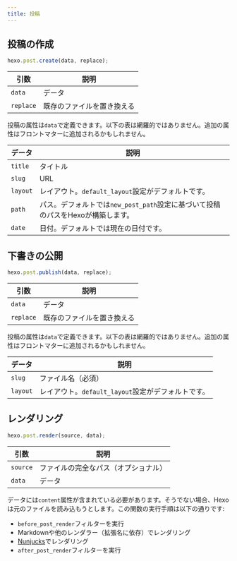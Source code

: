 ```yaml
---
title: 投稿
---
```

## 投稿の作成

``` js
hexo.post.create(data, replace);
```

引数 | 説明
--- | ---
`data` | データ
`replace` | 既存のファイルを置き換える

投稿の属性は`data`で定義できます。以下の表は網羅的ではありません。追加の属性はフロントマターに追加されるかもしれません。

データ | 説明
--- | ---
`title` | タイトル
`slug` | URL
`layout` | レイアウト。`default_layout`設定がデフォルトです。
`path` | パス。デフォルトでは`new_post_path`設定に基づいて投稿のパスをHexoが構築します。
`date` | 日付。デフォルトでは現在の日付です。

## 下書きの公開

``` js
hexo.post.publish(data, replace);
```

引数 | 説明
--- | ---
`data` | データ
`replace` | 既存のファイルを置き換える

投稿の属性は`data`で定義できます。以下の表は網羅的ではありません。追加の属性はフロントマターに追加されるかもしれません。

データ | 説明
--- | ---
`slug` | ファイル名（必須）
`layout` | レイアウト。`default_layout`設定がデフォルトです。

## レンダリング

``` js
hexo.post.render(source, data);
```

引数 | 説明
--- | ---
`source` | ファイルの完全なパス（オプショナル）
`data` | データ

データには`content`属性が含まれている必要があります。そうでない場合、Hexoは元のファイルを読み込もうとします。この関数の実行手順は以下の通りです:

- `before_post_render`フィルターを実行
- Markdownや他のレンダラー（拡張名に依存）でレンダリング
- [Nunjucks]でレンダリング
- `after_post_render`フィルターを実行

[Nunjucks]: https://mozilla.github.io/nunjucks/

